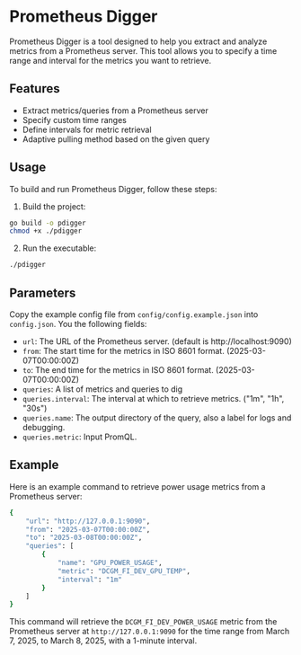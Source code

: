 # Prometheus Digger

Prometheus Digger is a tool designed to help you extract and analyze metrics from a Prometheus server. This tool allows you to specify a time range and interval for the metrics you want to retrieve.

## Features

- Extract metrics/queries from a Prometheus server
- Specify custom time ranges
- Define intervals for metric retrieval
- Adaptive pulling method based on the given query

## Usage

To build and run Prometheus Digger, follow these steps:

1. Build the project:

```sh
go build -o pdigger
chmod +x ./pdigger
```

2. Run the executable:

```sh
./pdigger
```

## Parameters

Copy the example config file from `config/config.example.json` into `config.json`. You the following fields:

- `url`: The URL of the Prometheus server. (default is http://localhost:9090)
- `from`: The start time for the metrics in ISO 8601 format. (2025-03-07T00:00:00Z)
- `to`: The end time for the metrics in ISO 8601 format. (2025-03-07T00:00:00Z)
- `queries`: A list of metrics and queries to dig
- `queries.interval`: The interval at which to retrieve metrics. ("1m", "1h", "30s")
- `queries.name`: The output directory of the query, also a label for logs and debugging.
- `queries.metric`: Input PromQL.

## Example

Here is an example command to retrieve power usage metrics from a Prometheus server:

```sh
{
    "url": "http://127.0.0.1:9090",
    "from": "2025-03-07T00:00:00Z",
    "to": "2025-03-08T00:00:00Z",
    "queries": [
        {
            "name": "GPU_POWER_USAGE",
            "metric": "DCGM_FI_DEV_GPU_TEMP",
            "interval": "1m"
        }
    ]
}
```

This command will retrieve the `DCGM_FI_DEV_POWER_USAGE` metric from the Prometheus server at `http://127.0.0.1:9090` for the time range from March 7, 2025, to March 8, 2025, with a 1-minute interval.
